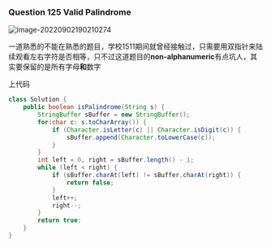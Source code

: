 ### Question 125 Valid Palindrome

![image-20220902190210274](C:\Users\jason\AppData\Roaming\Typora\typora-user-images\image-20220902190210274.png)

一道熟悉的不能在熟悉的题目，学校1511期间就曾经接触过，只需要用双指针来陆续观看左右字符是否相等，只不过这道题目的**non-alphanumeric**有点坑人，其实要保留的是所有字母**和**数字

上代码

~~~java
class Solution {
    public boolean isPalindrome(String s) {
        StringBuffer sBuffer = new StringBuffer();
        for(char c: s.toCharArray()) {
            if (Character.isLetter(c) || Character.isDigit(c)) {
                sBuffer.append(Character.toLowerCase(c));
            }
        }
        int left = 0, right = sBuffer.length() - 1;
        while (left < right) {
            if (sBuffer.charAt(left) != sBuffer.charAt(right)) {
                return false;
            }
            left++;
            right--;
        }
        return true;
    }
}
~~~

